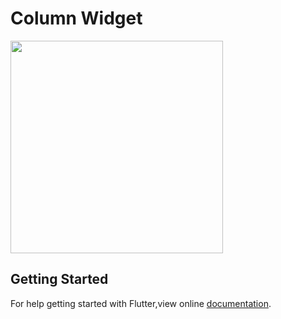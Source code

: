 # Column Widget

<img src = "https://user-images.githubusercontent.com/40803579/55273394-f5274480-52f4-11e9-86fb-530934e10466.png" width = "340">


## Getting Started
For help getting started with Flutter,view online [documentation](https://flutter.dev).